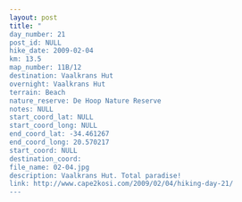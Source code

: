 ```yaml
---
layout: post
title: "
day_number: 21
post_id: NULL
hike_date: 2009-02-04
km: 13.5
map_number: 11B/12
destination: Vaalkrans Hut
overnight: Vaalkrans Hut
terrain: Beach
nature_reserve: De Hoop Nature Reserve
notes: NULL
start_coord_lat: NULL
start_coord_long: NULL
end_coord_lat: -34.461267
end_coord_long: 20.570217
start_coord: NULL
destination_coord: 
file_name: 02-04.jpg
description: Vaalkrans Hut. Total paradise!
link: http://www.cape2kosi.com/2009/02/04/hiking-day-21/
---
```


